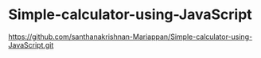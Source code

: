 # Simple-calculator-using-JavaScript
https://github.com/santhanakrishnan-Mariappan/Simple-calculator-using-JavaScript.git
